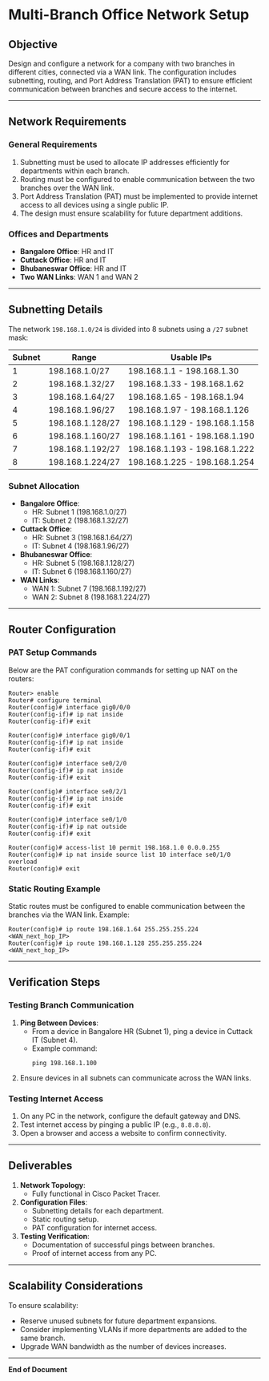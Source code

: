 # Multi-Branch Office Network Setup

## Objective
Design and configure a network for a company with two branches in different cities, connected via a WAN link. The configuration includes subnetting, routing, and Port Address Translation (PAT) to ensure efficient communication between branches and secure access to the internet.

---

## Network Requirements

### General Requirements
1. Subnetting must be used to allocate IP addresses efficiently for departments within each branch.
2. Routing must be configured to enable communication between the two branches over the WAN link.
3. Port Address Translation (PAT) must be implemented to provide internet access to all devices using a single public IP.
4. The design must ensure scalability for future department additions.

### Offices and Departments
- **Bangalore Office**: HR and IT
- **Cuttack Office**: HR and IT
- **Bhubaneswar Office**: HR and IT
- **Two WAN Links**: WAN 1 and WAN 2

---

## Subnetting Details
The network `198.168.1.0/24` is divided into 8 subnets using a `/27` subnet mask:

| Subnet | Range                 | Usable IPs                |
|--------|-----------------------|---------------------------|
| 1      | 198.168.1.0/27       | 198.168.1.1 - 198.168.1.30 |
| 2      | 198.168.1.32/27      | 198.168.1.33 - 198.168.1.62 |
| 3      | 198.168.1.64/27      | 198.168.1.65 - 198.168.1.94 |
| 4      | 198.168.1.96/27      | 198.168.1.97 - 198.168.1.126 |
| 5      | 198.168.1.128/27     | 198.168.1.129 - 198.168.1.158 |
| 6      | 198.168.1.160/27     | 198.168.1.161 - 198.168.1.190 |
| 7      | 198.168.1.192/27     | 198.168.1.193 - 198.168.1.222 |
| 8      | 198.168.1.224/27     | 198.168.1.225 - 198.168.1.254 |

### Subnet Allocation
- **Bangalore Office**:
  - HR: Subnet 1 (198.168.1.0/27)
  - IT: Subnet 2 (198.168.1.32/27)
- **Cuttack Office**:
  - HR: Subnet 3 (198.168.1.64/27)
  - IT: Subnet 4 (198.168.1.96/27)
- **Bhubaneswar Office**:
  - HR: Subnet 5 (198.168.1.128/27)
  - IT: Subnet 6 (198.168.1.160/27)
- **WAN Links**:
  - WAN 1: Subnet 7 (198.168.1.192/27)
  - WAN 2: Subnet 8 (198.168.1.224/27)

---

## Router Configuration

### PAT Setup Commands
Below are the PAT configuration commands for setting up NAT on the routers:

```shell
Router> enable
Router# configure terminal
Router(config)# interface gig0/0/0
Router(config-if)# ip nat inside
Router(config-if)# exit

Router(config)# interface gig0/0/1
Router(config-if)# ip nat inside
Router(config-if)# exit

Router(config)# interface se0/2/0
Router(config-if)# ip nat inside
Router(config-if)# exit

Router(config)# interface se0/2/1
Router(config-if)# ip nat inside
Router(config-if)# exit

Router(config)# interface se0/1/0
Router(config-if)# ip nat outside
Router(config-if)# exit

Router(config)# access-list 10 permit 198.168.1.0 0.0.0.255
Router(config)# ip nat inside source list 10 interface se0/1/0 overload
Router(config)# exit
```

### Static Routing Example
Static routes must be configured to enable communication between the branches via the WAN link. Example:

```shell
Router(config)# ip route 198.168.1.64 255.255.255.224 <WAN_next_hop_IP>
Router(config)# ip route 198.168.1.128 255.255.255.224 <WAN_next_hop_IP>
```

---

## Verification Steps

### Testing Branch Communication
1. **Ping Between Devices**:
   - From a device in Bangalore HR (Subnet 1), ping a device in Cuttack IT (Subnet 4).
   - Example command:
     ```shell
     ping 198.168.1.100
     ```
2. Ensure devices in all subnets can communicate across the WAN links.

### Testing Internet Access
1. On any PC in the network, configure the default gateway and DNS.
2. Test internet access by pinging a public IP (e.g., `8.8.8.8`).
3. Open a browser and access a website to confirm connectivity.

---

## Deliverables

1. **Network Topology**:
   - Fully functional in Cisco Packet Tracer.
2. **Configuration Files**:
   - Subnetting details for each department.
   - Static routing setup.
   - PAT configuration for internet access.
3. **Testing Verification**:
   - Documentation of successful pings between branches.
   - Proof of internet access from any PC.

---

## Scalability Considerations
To ensure scalability:
- Reserve unused subnets for future department expansions.
- Consider implementing VLANs if more departments are added to the same branch.
- Upgrade WAN bandwidth as the number of devices increases.

---

**End of Document**
